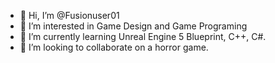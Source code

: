 - 👋 Hi, I’m @Fusionuser01
- 👀 I’m interested in Game Design and Game Programing
- 🌱 I’m currently learning Unreal Engine 5 Blueprint, C++, C#.
- 💞️ I’m looking to collaborate on a horror game.

<!---
Fusionuser01/Fusionuser01 is a ✨ special ✨ repository because its `README.md` (this file) appears on your GitHub profile.
You can click the Preview link to take a look at your changes.
--->
